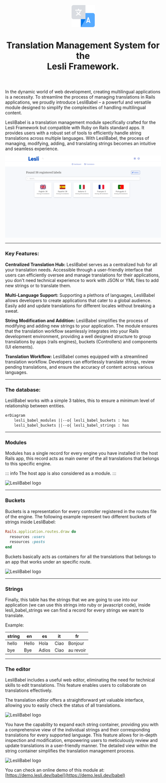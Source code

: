 <script setup>
    import LesliBrowser from "../../.vitepress/components/lesli-browser.vue"
</script>

<header align="center" class="lesli-page-header">
    <img width="75" class="engine-logo" alt="LesliBabel logo" src="../app/assets/images/lesli_babel/babel-logo.svg" />
    <h1>
        Translation Management System for the <br />
        <span class="lesli-title-colored">Lesli Framework.</span>
    </h1>
</header>

In the dynamic world of web development, creating multilingual applications is a necessity. To streamline the process of managing translations in Rails applications, we proudly introduce LesliBabel – a powerful and versatile module designed to simplify the complexities of handling multilingual content.


LesliBabel is a translation management module specifically crafted for the Lesli Framework but compatible with Ruby on Rails standard apps. It provides users with a robust set of tools to efficiently handle string translations across multiple languages. With LesliBabel, the process of managing, modifying, adding, and translating strings becomes an intuitive and seamless experience.

<lesli-browser url="babel">
    <img alt="LesliBabel screenshot" src="./images/screenshot-dashboard.png" />
</lesli-browser>

<hr />



### Key Features:

**Centralized Translation Hub:**
LesliBabel serves as a centralized hub for all your translation needs. Accessible through a user-friendly interface that users can efficiently oversee and manage translations for their applications, you don't need technical experience to work with JSON or YML files to add new strings or to translate them.

**Multi-Language Support:**
Supporting a plethora of languages, LesliBabel allows developers to create applications that cater to a global audience. Easily add and update translations for different locales without breaking a sweat.

**String Modification and Addition:**
LesliBabel simplifies the process of modifying and adding new strings to your application. The module ensures that the translation workflow seamlessly integrates into your Rails development environment, providing a well designed structure to group translations by apps (rails engines), buckets (Controllers) and components (UI elements).

**Translation Workflow:**
LesliBabel comes equipped with a streamlined translation workflow. Developers can effortlessly translate strings, review pending translations, and ensure the accuracy of content across various languages.

<hr />



### The database:

LesliBabel works with a simple 3 tables, this to ensure a minimum level of relationship between entities.

```mermaid
erDiagram
    lesli_babel_modules ||--o{ lesli_babel_buckets : has
    lesli_babel_buckets ||--o{ lesli_babel_strings : has

```

<hr />



### Modules

Modules has a single record for every engine you have installed in the host Rails app, this record acts as main owner of the all translations that belongs to this specific engine.

::: info
The host app is also considered as a module.
:::


<lesli-browser url="babel">
    <img alt="LesliBabel logo" src="/images/engines/babel/screenshot-translations-sidebar.png" />
</lesli-browser>

<hr />



### Buckets

Buckets is a representation for every controller registered in the routes file of the engine. The following example represent two different buckets of strings inside LesliBabel:

```ruby
Rails.application.routes.draw do
  resources :users
  resources :posts
end
```

Buckets basically acts as containers for all the translations that belongs to an app that works under an specific route.


<lesli-browser url="babel">
    <img alt="LesliBabel logo" src="/images/engines/babel/screenshot-translations-buckets.png" />
</lesli-browser>

<hr />



### Strings

Finally, this table has the strings that we are going to use into our application (we can use this strings into ruby or javascript code), inside lesli_babel_strings we can find a record for every strings we want to translate.

Example:

| string | en | es | it | fr |
|---	|---	|---	|---	|---	|
| hello | Hello | Hola | Ciao | Bonjour |
| bye | Bye | Adios | Ciao | au revoir |

<hr />



### The editor
LesliBabel includes a useful web editor, eliminating the need for technical skills to edit translations. This feature enables users to collaborate on translations effectively.

The translation editor offers a straightforward yet valuable interface, allowing you to easily check the status of all translations.

<lesli-browser url="babel">
    <img alt="LesliBabel logo" src="/images/engines/babel/screenshot-translations-editor.png" />
</lesli-browser>

You have the capability to expand each string container, providing you with a comprehensive view of the individual strings and their corresponding translations for every supported language. This feature allows for in-depth inspection and modification, empowering users to meticulously review and update translations in a user-friendly manner. The detailed view within the string container simplifies the translation management process.

<lesli-browser url="babel">
    <img alt="LesliBabel logo" src="/images/engines/babel/screenshot-translations-editor-string.png" />
</lesli-browser>

You can check an online demo of this module at: [https://demo.lesli.dev/babel](https://demo.lesli.dev/babel)
